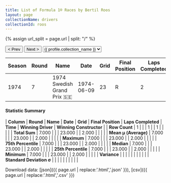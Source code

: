 ```yaml
---
title: List of Formula 1® Races by Bertil Roos
layout: page
collectionName: drivers
collectionId: roos
---
```


{% assign url_split = page.url | split: "/" %}
<div id="collection-navigation">
<button onclick="selector.options[selector.selectedIndex-1].value && (window.location = selector.options[selector.selectedIndex-1].value);">&lt; Prev</button>
<button onclick="selector.options[selector.selectedIndex+1].value && (window.location = selector.options[selector.selectedIndex+1].value);">Next &gt;</button>
<select id="selector" onchange="this.options[this.selectedIndex].value && (window.location = this.options[this.selectedIndex].value);">
  {% for collectionId in site.data[page.collectionName].refs %}
    {% if collectionId == page.collectionId %}
      {% assign selected = "selected" %}
    {% else %}
      {% assign selected = "" %}
    {% endif %}
    {% assign profile = site.data[page.collectionName][collectionId].profile %}
    <option value="/f1/{{ page.collectionName }}/{{ collectionId }}/{{ url_split[4] }}" {{ selected }}>{{ profile.collection_name }}</option>
  {% endfor %}
</select>
</div>

| Season | Round | Name | Date | Grid | Final Position | Laps Completed | Time | Winning Driver | Winning Constructor |
|--|--|--|--|--|--|--|--|--|--|
| 1974 | 7 | 1974 Swedish Grand Prix 🇸🇪 | 1974-06-09 | 23 | R | 2 |   | Jody Scheckter 🇿🇦 | Tyrrell 🇬🇧 |

#### Statistic Summary

| **Column** | **Round** | **Name** | **Date** | **Grid** | **Final Position** | **Laps Completed** | **Time** | **Winning Driver** | **Winning Constructor** |
| **Row Count** | 1 |  |  | 1 |  | 1 |  |  |  |
| **Total Sum** | 7.000 |  |  | 23.000 |  | 2.000 |  |  |  |
| **Mean μ (Average)** | 7.000 |  |  | 23.000 |  | 2.000 |  |  |  |
| **Maximum** | 7.000 |  |  | 23.000 |  | 2.000 |  |  |  |
| **75th Percentile** | 7.000 |  |  | 23.000 |  | 2.000 |  |  |  |
| **Median** | 7.000 |  |  | 23.000 |  | 2.000 |  |  |  |
| **25th Percentile** | 7.000 |  |  | 23.000 |  | 2.000 |  |  |  |
| **Minimum** | 7.000 |  |  | 23.000 |  | 2.000 |  |  |  |
| **Variance** |  |  |  |  |  |  |  |  |  |
| **Standard Deviation σ** |  |  |  |  |  |  |  |  |  |

Download data: [json]({{ page.url | replace:'.html','.json' }}), [csv]({{ page.url | replace:'.html','.csv' }})
